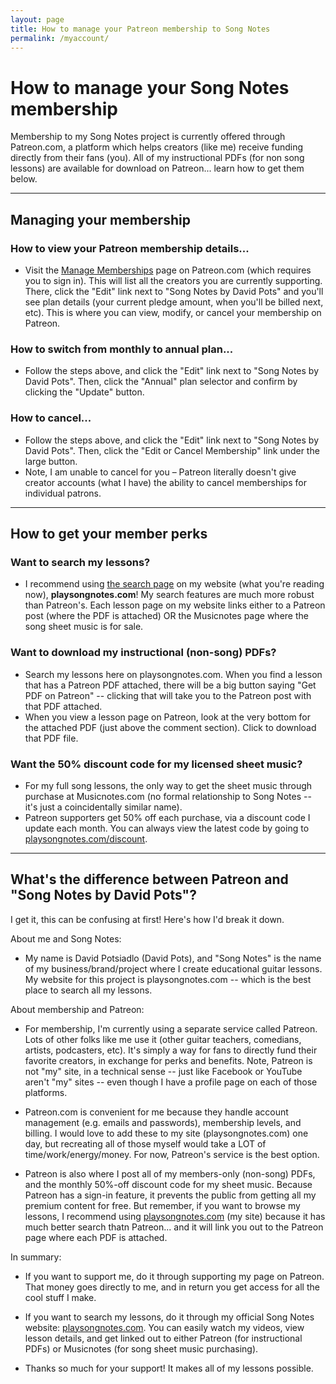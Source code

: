 ```yaml
---
layout: page
title: How to manage your Patreon membership to Song Notes
permalink: /myaccount/
---
```


# How to manage your Song Notes membership

<p class="font-size--large">Membership to my Song Notes project is currently offered through Patreon.com, a platform which helps creators (like me) receive funding directly from their fans (you). All of my instructional PDFs (for non song lessons) are available for download on Patreon... learn how to get them below.</p>

<hr />

## Managing your membership

### How to view your Patreon membership details...

- Visit the [Manage Memberships](https://www.patreon.com/pledges) page on Patreon.com (which requires you to sign in). This will list all the creators you are currently supporting. There, click the "Edit" link next to "Song Notes by David Pots" and you'll see plan details (your current pledge amount, when you'll be billed next, etc). This is where you can view, modify, or cancel your membership on Patreon.

### How to switch from monthly to annual plan...

- Follow the steps above, and click the "Edit" link next to "Song Notes by David Pots". Then, click the "Annual" plan selector and confirm by clicking the "Update" button.

### How to cancel...

- Follow the steps above, and click the "Edit" link next to "Song Notes by David Pots". Then, click the "Edit or Cancel Membership" link under the large button.
- Note, I am unable to cancel for you – Patreon literally doesn't give creator accounts (what I have) the ability to cancel memberships for individual patrons.

<hr />

## How to get your member perks

### Want to search my lessons?

- I recommend using [the search page](/search) on my website (what you're reading now), <strong>playsongnotes.com</strong>! My search features are much more robust than Patreon's. Each lesson page on my website links either to a Patreon post (where the PDF is attached) OR the Musicnotes page where the song sheet music is for sale.

### Want to download my instructional (non-song) PDFs?

- Search my lessons here on playsongnotes.com. When you find a lesson that has a Patreon PDF attached, there will be a big button saying "Get PDF on Patreon" -- clicking that will take you to the Patreon post with that PDF attached.
- When you view a lesson page on Patreon, look at the very bottom for the attached PDF (just above the comment section). Click to download that PDF file.

### Want the 50% discount code for my licensed sheet music?

- For my full song lessons, the only way to get the sheet music through purchase at Musicnotes.com (no formal relationship to Song Notes -- it's just a coincidentally similar name).
- Patreon supporters get 50% off each purchase, via a discount code I update each month. You can always view the latest code by going to [playsongnotes.com/discount](http://playsongnotes.com/discount).

<hr />

## What's the difference between Patreon and "Song Notes by David Pots"?

I get it, this can be confusing at first! Here's how I'd break it down.

About me and Song Notes:

- My name is David Potsiadlo (David Pots), and "Song Notes" is the name of my business/brand/project where I create educational guitar lessons. My website for this project is playsongnotes.com -- which is the best place to search all my lessons.

About membership and Patreon:

- For membership, I'm currently using a separate service called Patreon. Lots of other folks like me use it (other guitar teachers, comedians, artists, podcasters, etc). It's simply a way for fans to directly fund their favorite creators, in exchange for perks and benefits. Note, Patreon is not "my" site, in a technical sense -- just like Facebook or YouTube aren't "my" sites -- even though I have a profile page on each of those platforms.

- Patreon.com is convenient for me because they handle account management (e.g. emails and passwords), membership levels, and billing. I would love to add these to my site (playsongnotes.com) one day, but recreating all of those myself would take a LOT of time/work/energy/money. For now, Patreon's service is the best option.

- Patreon is also where I post all of my members-only (non-song) PDFs, and the monthly 50%-off discount code for my sheet music. Because Patreon has a sign-in feature, it prevents the public from getting all my premium content for free. But remember, if you want to browse my lessons, I recommend using [playsongnotes.com](http://playsongnotes.com) (my site) because it has much better search thatn Patreon... and it will link you out to the Patreon page where each PDF is attached.

In summary:

- If you want to support me, do it through supporting my page on Patreon. That money goes directly to me, and in return you get access for all the cool stuff I make.

- If you want to search my lessons, do it through my official Song Notes website: [playsongnotes.com](http://playsongnotes.com). You can easily watch my videos, view lesson details, and get linked out to either Patreon (for instructional PDFs) or Musicnotes (for song sheet music purchasing).

- Thanks so much for your support! It makes all of my lessons possible.
